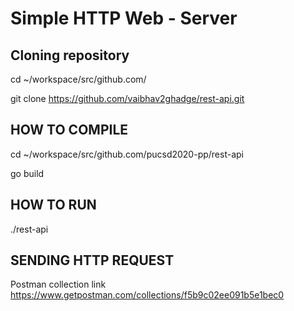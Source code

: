 # Simple HTTP Web - Server

## Cloning repository

cd ~/workspace/src/github.com/  

git clone https://github.com/vaibhav2ghadge/rest-api.git 

## HOW TO COMPILE

cd ~/workspace/src/github.com/pucsd2020-pp/rest-api  

go build

## HOW TO RUN
./rest-api

## SENDING HTTP REQUEST
Postman collection link https://www.getpostman.com/collections/f5b9c02ee091b5e1bec0

